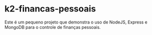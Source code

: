 # k2-financas-pessoais
Este é um pequeno projeto que demonstra o uso de NodeJS, Express e MongoDB para o controle de finanças pessoais.
